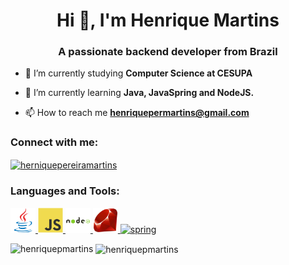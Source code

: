 <h1 align="center">Hi 👋, I'm Henrique Martins</h1>
<h3 align="center">A passionate backend developer from Brazil</h3>

- 🔭 I’m currently studying **Computer Science at CESUPA**

- 🌱 I’m currently learning **Java, JavaSpring and NodeJS.**

- 📫 How to reach me **henriquepermartins@gmail.com**

<h3 align="left">Connect with me:</h3>
<p align="left">
<a href="https://linkedin.com/in/herniquepereiramartins" target="blank"><img align="center" src="https://raw.githubusercontent.com/rahuldkjain/github-profile-readme-generator/master/src/images/icons/Social/linked-in-alt.svg" alt="herniquepereiramartins" height="30" width="40" /></a>
</p>

<h3 align="left">Languages and Tools:</h3>
<p align="left"> <a href="https://www.java.com" target="_blank" rel="noreferrer"> <img src="https://raw.githubusercontent.com/devicons/devicon/master/icons/java/java-original.svg" alt="java" width="40" height="40"/> </a> <a href="https://developer.mozilla.org/en-US/docs/Web/JavaScript" target="_blank" rel="noreferrer"> <img src="https://raw.githubusercontent.com/devicons/devicon/master/icons/javascript/javascript-original.svg" alt="javascript" width="40" height="40"/> </a> <a href="https://nodejs.org" target="_blank" rel="noreferrer"> <img src="https://raw.githubusercontent.com/devicons/devicon/master/icons/nodejs/nodejs-original-wordmark.svg" alt="nodejs" width="40" height="40"/> </a> <a href="https://www.ruby-lang.org/en/" target="_blank" rel="noreferrer"> <img src="https://raw.githubusercontent.com/devicons/devicon/master/icons/ruby/ruby-original.svg" alt="ruby" width="40" height="40"/> </a> <a href="https://spring.io/" target="_blank" rel="noreferrer"> <img src="https://www.vectorlogo.zone/logos/springio/springio-icon.svg" alt="spring" width="40" height="40"/> </a> </p>

<p><img align="left" src="https://github-readme-stats.vercel.app/api/top-langs?username=henriquepmartins&show_icons=true&locale=en&layout=compact" alt="henriquepmartins" /></p>

<p>&nbsp;<img align="center" src="https://github-readme-stats.vercel.app/api?username=henriquepmartins&show_icons=true&locale=en" alt="henriquepmartins" /></p>
